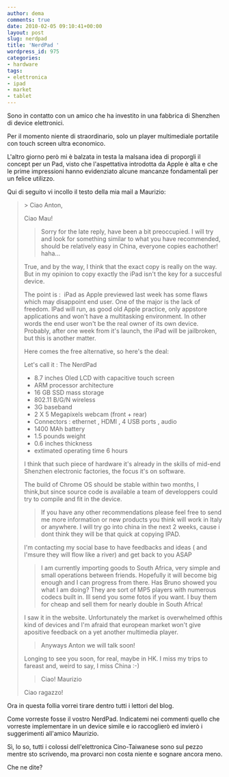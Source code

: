 ```yaml
---
author: dema
comments: true
date: 2010-02-05 09:10:41+00:00
layout: post
slug: nerdpad
title: 'NerdPad '
wordpress_id: 975
categories:
- hardware
tags:
- elettronica
- ipad
- market
- tablet
---
```


Sono in contatto con un amico che ha investito in una fabbrica di Shenzhen di device elettronici.

Per il momento niente di straordinario, solo un player multimediale portatile con touch screen ultra economico.

L'altro giorno però mi è balzata in testa la malsana idea di proporgli il concept per un Pad, visto che l'aspettativa introdotta da Apple è alta e che le prime impressioni hanno evidenziato alcune mancanze fondamentali per un felice utilizzo.

Qui di seguito vi incollo il testo della mia mail a Maurizio:



<blockquote>> Ciao Anton,

Ciao Mau!

> Sorry for the late reply, have been a bit preoccupied. I will try and look
> for something similar to what you have recommended, should be relatively
> easy in China, everyone copies eachother! haha...

True, and by the way, I think that the exact copy is really on the way. But in my opinion to copy exactly the iPad isn't the key for a succesful device.

The point is :  iPad as Apple previewed last week has some flaws which may disappoint end user. One of the major is the lack of freedom. IPad will run, as good old Apple practice, only appstore applications and won't have a multitasking environment. In other words the end user won't be the real owner of its own device.
Probably, after one week from it's launch, the iPad will be jailbroken, but this is another matter.

Here comes the free alternative, so here's the deal:

Let's call it : The NerdPad

- 8.7 inches Oled LCD with capacitive touch screen
- ARM processor architecture
- 16 GB SSD mass storage
- 802.11 B/G/N wireless
- 3G baseband
- 2 X 5 Megapixels webcam (front + rear)
- Connectors : ethernet , HDMI , 4 USB ports , audio
- 1400 MAh battery
- 1.5 pounds weight
- 0.6 inches thickness
- extimated operating time 6 hours

I think that such piece of hardware it's already in the skills of mid-end Shenzhen electronic factories, the focus it's on software.

The build of Chrome OS should be stable within two months, I think,but since source code is available a team of developpers could try to compile and fit in the device.

> If you have any other recommendations please feel free to send me more
> information or new products you think will work in Italy or anywhere. I
> will try go into china in the next 2 weeks, cause i dont think they will be
> that quick at copying IPAD.

I'm contacting my social base to have feedbacks and ideas ( and I'msure they will flow like a river) and get back to you ASAP

> I am currently importing goods to South Africa, very simple and small
> operations between friends. Hopefully it will become big enough and I can
> progress from there. Has Bruno showed you what I am doing? They are sort of
> MP5 players with numerous codecs built in. Ill send you some fotos if you
> want. I buy them for cheap and sell them for nearly double in South Africa!

I saw it in the website. Unfortunately the market is overwhelmed ofthis kind of devices and I'm afraid that european market won't give apositive feedback on a yet another multimedia player.

> Anyways Anton we will talk soon!

Longing to see you soon, for real, maybe in HK. I miss my trips to fareast and, weird to say, I miss China :-)

> Ciao!
> Maurizio

Ciao ragazzo!</blockquote>



Ora in questa follia vorrei tirare dentro tutti i lettori del blog.

Come vorreste fosse il vostro NerdPad. Indicatemi nei commenti quello che vorreste implementare in un device simile e io raccoglierò ed invierò i suggerimenti all'amico Maurizio.

Sì, lo so, tutti i colossi dell'elettronica Cino-Taiwanese sono sul pezzo mentre sto scrivendo, ma provarci non costa niente e sognare ancora meno.

Che ne dite?
